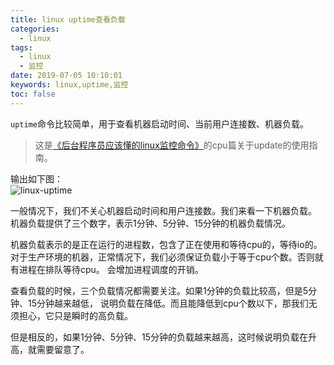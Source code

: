 ```yaml
---
title: linux uptime查看负载
categories:
  - linux
tags:
  - linux
  - 监控
date: 2019-07-05 10:10:01
keywords: linux,uptime,监控
toc: false
---
```



`uptime`命令比较简单，用于查看机器启动时间、当前用户连接数、机器负载。
<!-- more -->
> 这是[《后台程序员应该懂的linux监控命令》](/subjects/linux-monitoring.html)的cpu篇关于update的使用指南。  

输出如下图：  
![linux-uptime](https://tenfy.cn/picture/linux-uptime.png)

一般情况下，我们不关心机器启动时间和用户连接数。我们来看一下机器负载。
机器负载提供了三个数字，表示1分钟、5分钟、15分钟的机器负载情况。

机器负载表示的是正在运行的进程数，包含了正在使用和等待cpu的，等待io的。
对于生产环境的机器，正常情况下，我们必须保证负载小于等于cpu个数。否则就有进程在排队等待cpu。
会增加进程调度的开销。

查看负载的时候，三个负载情况都需要关注。如果1分钟的负载比较高，但是5分钟、15分钟越来越低，
说明负载在降低。而且能降低到cpu个数以下，那我们无须担心，它只是瞬时的高负载。

但是相反的，如果1分钟、5分钟、15分钟的负载越来越高，这时候说明负载在升高，就需要留意了。
